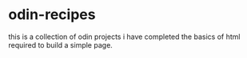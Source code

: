 # odin-recipes
this is a collection of odin projects
i have completed the basics of html required to build a simple page.

